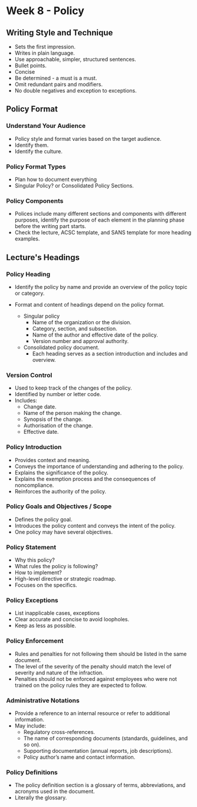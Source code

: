 # Week 8 - Policy

## Writing Style and Technique

* Sets the first impression.
* Writes in plain language.
* Use approachable, simpler, structured sentences.
* Bullet points.
* Concise
* Be determined - a must is a must.
* Omit redundant pairs and modifiers.
* No double negatives and exception to exceptions.

## Policy Format

### Understand Your Audience

* Policy style and format varies based on the target audience.
* Identify them.
* Identify the culture.

### Policy Format Types

* Plan how to document everything
* Singular Policy? or Consolidated Policy Sections.

### Policy Components

* Polices include many different sections and components with different purposes, identify the purpose of each element in the planning phase before the writing part starts.
* Check the lecture, ACSC template, and SANS template for more heading examples.

## Lecture's Headings

### Policy Heading

* Identify the policy by name and provide an overview of the policy topic or category.

* Format and content of headings depend on the policy format.
    * Singular policy
        * Name of the organization or the division.
        * Category, section, and subsection.
        * Name of the author and effective date of the policy.
        * Version number and approval authority.
    * Consolidated policy document.
        * Each heading serves as a section introduction and includes and overview.

### Version Control

* Used to keep track of the changes of the policy.
* Identified by number or letter code.
* Includes:
    * Change date.
    * Name of the person making the change.
    * Synopsis of the change.
    * Authorisation of the change.
    * Effective date.

### Policy Introduction

* Provides context and meaning.
* Conveys the importance of understanding and adhering to the policy.
* Explains the significance of the policy.
* Explains the exemption process and the consequences of noncompliance.
* Reinforces the authority of the policy.

### Policy Goals and Objectives / Scope

* Defines the policy goal.
* Introduces the policy content and conveys the intent of the policy.
* One policy may have several objectives.

### Policy Statement

* Why this policy?
* What rules the policy is following?
* How to implement?
* High-level directive or strategic roadmap.
* Focuses on the specifics.

### Policy Exceptions

* List inapplicable cases, exceptions
* Clear accurate and concise to avoid loopholes.
* Keep as less as possible.

### Policy Enforcement

* Rules and penalties for not following them should be listed in the same document.
* The level of the severity of the penalty should match the level of severity and nature of the infraction.
* Penalties should not be enforced against employees who were not trained on the policy rules they are expected to follow.

### Administrative Notations  

* Provide a reference to an internal resource or refer to additional information.
* May include:
    * Regulatory cross-references.
    * The name of corresponding documents (standards, guidelines, and so on).
    * Supporting documentation (annual reports, job descriptions).
    * Policy author’s name and contact information.

### Policy Definitions

* The policy definition section is a glossary of terms, abbreviations, and acronyms used in the document.
* Literally the glossary.

